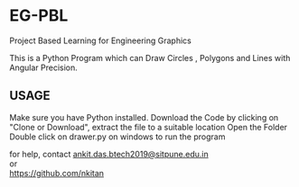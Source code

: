 # EG-PBL
Project Based Learning for Engineering Graphics


This is a Python Program which can Draw Circles , Polygons and Lines with Angular Precision. 

USAGE
-----

Make sure you have Python installed.
Download the Code by clicking on "Clone or Download", extract the file to a suitable location
Open the Folder
Double click on drawer.py on windows to run the program

for help, contact ankit.das.btech2019@sitpune.edu.in                                                     
or                                    
https://github.com/nkitan
